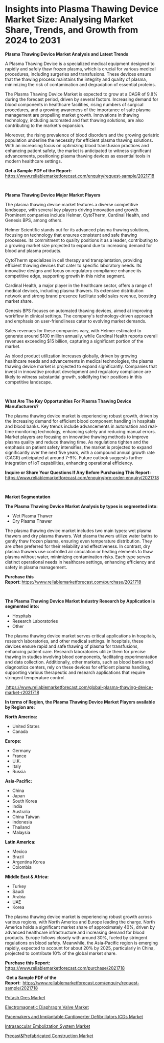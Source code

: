 <p><h1>Insights into Plasma Thawing Device Market Size: Analysing Market Share, Trends, and Growth from 2024 to 2031</h1></p><p><strong>Plasma Thawing Device Market Analysis and Latest Trends</strong></p>
<p><p>A Plasma Thawing Device is a specialized medical equipment designed to rapidly and safely thaw frozen plasma, which is crucial for various medical procedures, including surgeries and transfusions. These devices ensure that the thawing process maintains the integrity and quality of plasma, minimizing the risk of contamination and degradation of essential proteins.</p><p>The Plasma Thawing Device Market is expected to grow at a CAGR of 9.8% during the forecast period, driven by several factors. Increasing demand for blood components in healthcare facilities, rising numbers of surgical procedures, and a growing awareness of the importance of safe plasma management are propelling market growth. Innovations in thawing technology, including automated and fast thawing solutions, are also contributing to the market's expansion. </p><p>Moreover, the rising prevalence of blood disorders and the growing geriatric population underline the necessity for efficient plasma thawing solutions. With an increasing focus on optimizing blood transfusion practices and enhancing patient safety, the market is anticipated to witness significant advancements, positioning plasma thawing devices as essential tools in modern healthcare settings.</p></p>
<p><strong>Get a Sample PDF of the Report:&nbsp;</strong> <a href="https://www.reliablemarketforecast.com/enquiry/request-sample/2021718?utm_campaign=1170&utm_medium=2&utm_source=Github&utm_content=ia&utm_term=27102024&utm_id=plasma-thawing-device">https://www.reliablemarketforecast.com/enquiry/request-sample/2021718</a></p>
<p>&nbsp;</p>
<p><strong>Plasma Thawing Device Major Market Players</strong></p>
<p><p>The plasma thawing device market features a diverse competitive landscape, with several key players driving innovation and growth. Prominent companies include Helmer, CytoTherm, Cardinal Health, and Genesis BPS, among others.</p><p>Helmer Scientific stands out for its advanced plasma thawing solutions, focusing on technology that ensures consistent and safe thawing processes. Its commitment to quality positions it as a leader, contributing to a growing market size projected to expand due to increasing demand for blood and plasma products.</p><p>CytoTherm specializes in cell therapy and transplantation, providing efficient thawing devices that cater to specific laboratory needs. Its innovative designs and focus on regulatory compliance enhance its competitive edge, supporting growth in this niche segment.</p><p>Cardinal Health, a major player in the healthcare sector, offers a range of medical devices, including plasma thawers. Its extensive distribution network and strong brand presence facilitate solid sales revenue, boosting market share.</p><p>Genesis BPS focuses on automated thawing devices, aimed at improving workflow in clinical settings. The company's technology-driven approach and emphasis on user-friendliness cater to evolving market demands.</p><p>Sales revenues for these companies vary, with Helmer estimated to generate around $100 million annually, while Cardinal Health reports overall revenues exceeding $15 billion, capturing a significant portion of the market.</p><p>As blood product utilization increases globally, driven by growing healthcare needs and advancements in medical technologies, the plasma thawing device market is projected to expand significantly. Companies that invest in innovative product development and regulatory compliance are likely to witness substantial growth, solidifying their positions in this competitive landscape.</p></p>
<p>&nbsp;</p>
<p><strong>What Are The Key Opportunities For Plasma Thawing Device Manufacturers?</strong></p>
<p><p>The plasma thawing device market is experiencing robust growth, driven by the increasing demand for efficient blood component handling in hospitals and blood banks. Key trends include advancements in automation and real-time monitoring technology, enhancing safety and reducing manual errors. Market players are focusing on innovative thawing methods to improve plasma quality and reduce thawing time. As regulations tighten and the emphasis on patient safety intensifies, the market is projected to expand significantly over the next five years, with a compound annual growth rate (CAGR) anticipated at around 7-9%. Future outlook suggests further integration of IoT capabilities, enhancing operational efficiency.</p></p>
<p><strong>Inquire or Share Your Questions If Any Before Purchasing This Report:</strong> <a href="https://www.reliablemarketforecast.com/enquiry/pre-order-enquiry/2021718?utm_campaign=1170&utm_medium=2&utm_source=Github&utm_content=ia&utm_term=27102024&utm_id=plasma-thawing-device">https://www.reliablemarketforecast.com/enquiry/pre-order-enquiry/2021718</a></p>
<p>&nbsp;</p>
<p><strong>Market Segmentation</strong></p>
<p><strong>The Plasma Thawing Device Market Analysis by types is segmented into:</strong></p>
<p><ul><li>Wet Plasma Thawer</li><li>Dry Plasma Thawer</li></ul></p>
<p><p>The plasma thawing device market includes two main types: wet plasma thawers and dry plasma thawers. Wet plasma thawers utilize water baths to gently thaw frozen plasma, ensuring even temperature distribution. They are often preferred for their reliability and effectiveness. In contrast, dry plasma thawers use controlled air circulation or heating elements to thaw plasma without water, minimizing contamination risks. Each type serves distinct operational needs in healthcare settings, enhancing efficiency and safety in plasma management.</p></p>
<p><strong>Purchase this Report:&nbsp;</strong><a href="https://www.reliablemarketforecast.com/purchase/2021718?utm_campaign=1170&utm_medium=2&utm_source=Github&utm_content=ia&utm_term=27102024&utm_id=plasma-thawing-device">https://www.reliablemarketforecast.com/purchase/2021718</a></p>
<p>&nbsp;</p>
<p><strong>The Plasma Thawing Device Market Industry Research by Application is segmented into:</strong></p>
<p><ul><li>Hospitals</li><li>Research Laboratories</li><li>Other</li></ul></p>
<p><p>The plasma thawing device market serves critical applications in hospitals, research laboratories, and other medical settings. In hospitals, these devices ensure rapid and safe thawing of plasma for transfusions, enhancing patient care. Research laboratories utilize them for precise thawing in studies involving blood components, facilitating experimentation and data collection. Additionally, other markets, such as blood banks and diagnostics centers, rely on these devices for efficient plasma handling, supporting various therapeutic and research applications that require stringent temperature control.</p></p>
<p><a href="https://www.reliablemarketforecast.com/global-plasma-thawing-device-market-r2021718?utm_campaign=1170&utm_medium=2&utm_source=Github&utm_content=ia&utm_term=27102024&utm_id=plasma-thawing-device">&nbsp;https://www.reliablemarketforecast.com/global-plasma-thawing-device-market-r2021718</a></p>
<p><strong>In terms of Region, the Plasma Thawing Device Market Players available by Region are:</strong></p>
<p>
    <p> <strong> North America: </strong>
        <ul>
            <li>United States</li>
            <li>Canada</li>
        </ul>
        </p> 
    <p> <strong> Europe: </strong>
        <ul>
            <li>Germany</li>
            <li>France</li>
            <li>U.K.</li>
            <li>Italy</li>
            <li>Russia</li>
        </ul>
        </p> 
    <p> <strong> Asia-Pacific: </strong>
        <ul>
            <li>China</li>
            <li>Japan</li>
            <li>South Korea</li>
            <li>India</li>
            <li>Australia</li>
            <li>China Taiwan</li>
            <li>Indonesia</li>
            <li>Thailand</li>
            <li>Malaysia</li>
        </ul>
        </p> 
    <p> <strong> Latin America: </strong>
        <ul>
            <li>Mexico</li>
            <li>Brazil</li>
            <li>Argentina Korea</li>
            <li>Colombia</li>
        </ul>
        </p> 
    <p> <strong> Middle East & Africa: </strong>
        <ul>
            <li>Turkey</li>
            <li>Saudi</li>
            <li>Arabia</li>
            <li>UAE</li>
            <li>Korea</li>
        </ul>
    </p>
    </p>
<p><p>The plasma thawing device market is experiencing robust growth across various regions, with North America and Europe leading the charge. North America holds a significant market share of approximately 40%, driven by advanced healthcare infrastructure and increasing demand for blood products. Europe follows closely with around 30%, fueled by stringent regulations on blood safety. Meanwhile, the Asia-Pacific region is emerging rapidly, expected to account for about 20% by 2025, particularly in China, projected to contribute 10% of the global market share.</p></p>
<p><strong>Purchase this Report: </strong><a href="https://www.reliablemarketforecast.com/purchase/2021718?utm_campaign=1170&utm_medium=2&utm_source=Github&utm_content=ia&utm_term=27102024&utm_id=plasma-thawing-device">https://www.reliablemarketforecast.com/purchase/2021718</a></p>
<p>&nbsp;<strong>Get a Sample PDF of the Report:&nbsp;&nbsp;</strong><a href="https://www.reliablemarketforecast.com/enquiry/request-sample/2021718?utm_campaign=1170&utm_medium=2&utm_source=Github&utm_content=ia&utm_term=27102024&utm_id=plasma-thawing-device">https://www.reliablemarketforecast.com/enquiry/request-sample/2021718</a></p>
<p><strong></strong></p>
<p><p><a href="https://www.linkedin.com/pulse/strategic-roadmap-global-potash-ores-market-insights-opportunities-fhgee?trk=public_post_embed_feed-article-content&utm_campaign=1170&utm_medium=2&utm_source=Github&utm_content=ia&utm_term=27102024&utm_id=plasma-thawing-device">Potash Ores Market</a></p><p><a href="https://issuu.com/reportprime-2/docs/electromagnetic-diaphragm-valve-mar_d350e8235e04c5?utm_campaign=1170&utm_medium=2&utm_source=Github&utm_content=ia&utm_term=27102024&utm_id=plasma-thawing-device">Electromagnetic Diaphragm Valve Market</a></p><p><a href="https://github.com/shanicesca7t/Market-Research-Report-List-1/blob/main/pacemakers-and-implantable-cardioverter-defibrillators-icds-market.md?utm_campaign=1170&utm_medium=2&utm_source=Github&utm_content=ia&utm_term=27102024&utm_id=plasma-thawing-device">Pacemakers and Implantable Cardioverter Defibrillators ICDs Market</a></p><p><a href="https://github.com/angilaguardtd7/Market-Research-Report-List-1/blob/main/intrasaccular-embolization-system-market.md?utm_campaign=1170&utm_medium=2&utm_source=Github&utm_content=ia&utm_term=27102024&utm_id=plasma-thawing-device">Intrasaccular Embolization System Market</a></p><p><a href="https://www.linkedin.com/pulse/precastprefabricated-construction-market-analysis-report-sifoe?trk=public_post_embed_feed-article-content&utm_campaign=1170&utm_medium=2&utm_source=Github&utm_content=ia&utm_term=27102024&utm_id=plasma-thawing-device">Precast&Prefabricated Construction Market</a></p></p>